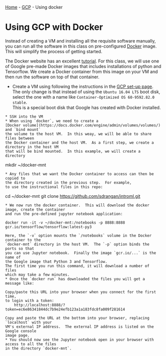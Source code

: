 [Home](../sequence.md) - [GCP](./readme.md) - Using docker

# Using GCP with Docker 

Instead of creating a VM and installing all the requisite software
manually, you can run all the software in this class on pre-configured
[Docker](https://docs.docker.com) image.  This will simplify the process of
getting started.  

The Docker website has an excellent
[tutorial](https://docs.docker.com/get-started/).  For this class, we will use
one of Google pre-made Docker images that includes installations of python
and Tensorflow.  We create a Docker container from this image on your VM
and then run the software on top of that container.

* Create a VM using following the instructions in the [GCP set-up page](./getting_started.md).
The only change is that instead of using the `Ubuntu 16.04 LTS` boot disk, select the
one with a name like `Container-Optimized OS 60-9592.82.0 stable`.  
This is a special boot disk that Google has created with Docker installed.
~~~
* SSH into the VM
* When using `docker`, we need to create a
[Docker volume](https://docs.docker.com/engine/admin/volumes/volumes/) and `bind mount`
the volume to the host VM.  In this weay, we will be able to share files between
the Docker container and the host VM.  As a first step, we create a directory in the host VM
that will be bind mounted.  In this example, we will create a directory
~~~
   mkdir ~/docker-mnt
~~~
* Any files that we want the Docker container to access can then be copied to 
the directory created in the previous step.  For example,
to use the instructional files in this repo:
~~~
   cd ~/docker-mnt
   git clone https://github.com/sdrangan/introml.git
~~~
* We now run the docker container.  This will download the docker image, create the container
and run the pre-defined jupyter notebook application:
~~~
    docker run -it -v ~/docker-mnt:/notebooks -p 8888:8888 gcr.io/tensorflow/tensorflow:latest-py3
~~~
Here, the `-v` option mounts the `/notebooks` volume in the Docker container to the
`docker-mnt` directory in the host VM.  The `-p` option binds the ports so that
you can use Jupyter notebook.  Finally the image `gcr.io/...` is the name of 
the Google image that Python 3 and Tensorflow.
The first time you run this command, it will download a number of files 
which may take a few minutes.
* Once the `docker run` has downloaded the files you will get a message like:
~~~
 
    Copy/paste this URL into your browser when you connect for the first time,
    to login with a token:
        http://localhost:8888/?token=ec6e86341844dc7b9e24efb123a1a183fdc8fa009f281614
~~~
Copy and paste the URL at the bottom into your browser, replacing `localhost` with your
VM's external IP address.  The external IP address is listed on the Google console 
image page.
* You should now see the Jupyter notebook open in your browser with access to all the files
in the directory `docker-mnt`.



